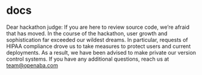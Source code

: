 # docs

Dear hackathon judge: If you are here to review source code, we’re afraid that has moved. In the course of the hackathon, user growth and sophistication far exceeded our wildest dreams. In particular, requests of HIPAA compliance drove us to take measures to protect users and current deployments. As a result, we have been advised to make private our version control systems. If you have any additional questions, reach us at team@openaba.com
